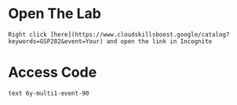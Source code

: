 # Open The Lab
```text 
Right click [here](https://www.cloudskillsboost.google/catalog?keywords=GSP282&event=Your) and open the link in Incognito
```

# Access Code
```text 6y-multi1-event-90 ```

